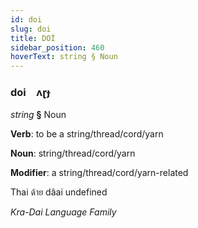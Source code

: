 ```yaml
---
id: doi
slug: doi
title: DOİ
sidebar_position: 460
hoverText: string § Noun
---
```


### doi&emsp;<span kind="abugida">ʌɽɟ</span>

*string* **§** Noun

**Verb**: to be a string/thread/cord/yarn

**Noun**: string/thread/cord/yarn

**Modifier**: a string/thread/cord/yarn-related

Thai ด้าย dâai undefined

*Kra-Dai Language Family*